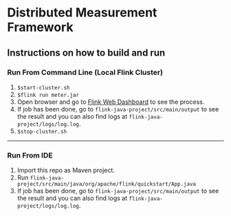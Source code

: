 # Distributed Measurement Framework
## Instructions on how to build and run 
### Run From Command Line (Local Flink Cluster)
1. `$start-cluster.sh`
2. `$flink run meter.jar`
3. Open browser and go to [Flink Web Dashboard](localhost:8081) to see the process.
4. If job has been done, go to `flink-java-project/src/main/output` to see the result and you can also find logs at `flink-java-project/logs/log.log`.
5. `$stop-cluster.sh`
***
### Run From IDE
1. Import this repo as Maven project.
2. Run `flink-java-project/src/main/java/org/apache/flink/quickstart/App.java`
3. If job has been done, go to `flink-java-project/src/main/output` to see the result and you can also find logs at `flink-java-project/logs/log.log`.

